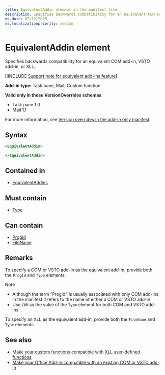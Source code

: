 ```yaml
---
title: EquivalentAddin element in the manifest file
description: Specifies backwards compatibility for an equivalent COM or VSTO add-in or XLL.
ms.date: 07/12/2025
ms.localizationpriority: medium
---
```


# EquivalentAddin element

Specifies backwards compatibility for an equivalent COM add-in, VSTO add-in, or XLL.

[!INCLUDE [Support note for equivalent add-ins feature](../includes/equivalent-add-in-support-note.md)]

**Add-in type:** Task pane, Mail, Custom function

**Valid only in these VersionOverrides schemas**:

- Task pane 1.0
- Mail 1.1

For more information, see [Version overrides in the add-in only manifest](/office/dev/add-ins/develop/xml-manifest-overview#version-overrides-in-the-manifest).

## Syntax

```XML
<EquivalentAddin>
   ...
</EquivalentAddin>
```

## Contained in

- [EquivalentAddins](equivalentaddins.md)

## Must contain

- [Type](type.md)

## Can contain

- [ProgId](progid.md)
- [FileName](filename.md)

## Remarks

To specify a COM or VSTO add-in as the equivalent add-in, provide both the `ProgId` and `Type` elements. 

> [!NOTE]
>
> - Although the term "ProgId" is usually associated with only COM add-ins, in the manifest it refers to the name of either a COM or VSTO add-in.
> - Use `COM` as the value of the `Type` element for both COM and VSTO add-ins.

To specify an XLL as the equivalent add-in, provide both the `FileName` and `Type` elements.

## See also

- [Make your custom functions compatible with XLL user-defined functions](/office/dev/add-ins/excel/make-custom-functions-compatible-with-xll-udf)
- [Make your Office Add-in compatible with an existing COM or VSTO add-in](/office/dev/add-ins/develop/make-office-add-in-compatible-with-existing-com-add-in)